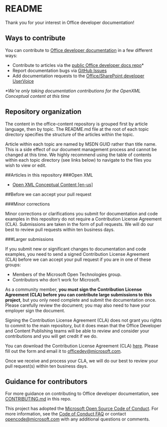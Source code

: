 # README

Thank you for your interest in Office developer documentation!

## Ways to contribute

You can contribute to [Office developer documentation](http://msdn.microsoft.com/en-us/library/office/dn467914(v=office.15).aspx) in a few different ways:

* Contribute to articles via the [public Office developer docs repo](https://github.com/OfficeDev/office-content)*
* Report documentation bugs via [GitHub Issues](https://github.com/OfficeDev/office-content/issues)
* Add documentation requests to the [Office/SharePoint developer UserVoice](http://officespdev.uservoice.com)

*\*We're only taking documentation contributions for the OpenXML Conceptual content at this time*

## Repository organization

The content in the office-content repository is grouped first by article language, then by topic. The README.md file at the root of each topic directory specifies the structure of the articles within the topic.

Article within each topic are named by MSDN GUID rather than title name. This is a side effect of our document management process and cannot be changed at this time. We highly recommend using the table of contents within each topic directory (see links below) to navigate to the files you wish to view or edit.

##Articles in this repository
###Open XML

- [Open XML Conceptual Content \[en-us\]](https://github.com/OfficeDev/office-content/tree/master/en-us/OpenXMLCon)

##Before we can accept your pull request

###Minor corrections

Minor corrections or clarifications you submit for documentation and code examples in this repository do not require a Contribution License Agreement (CLA). Submissions are taken in the form of pull requests. We will do our best to review pull requests within ten business days.


###Larger submissions

If you submit new or significant changes to documentation and code examples, you need to send a signed Contribution License Agreement (CLA) before we can accept your pull request if you are in one of these groups:

* Members of the Microsoft Open Technologies group.
* Contributors who don't work for Microsoft.

As a community member, **you must sign the Contribution License Agreement (CLA) before you can contribute large submissions to this project**, but you only need complete and submit the documentation once. Please carefully review the document; you may also need to have your employer sign the document.

Signing the Contribution License Agreement (CLA) does not grant you rights to commit to the main repository, but it does mean that the Office Developer and Content Publishing teams will be able to review and consider your contributions and you will get credit if we do.

You can download the Contribution License Agreement (CLA) [here](https://github.com/OfficeDev/office-content/raw/master/Contribution%20License%20Agreement.pdf). Please fill out the form and email it to [officedev@microsoft.com](mailto:officedev@microsoft.com).

Once we receive and process your CLA, we will do our best to review your pull request(s) within ten business days.

## Guidance for contributors
For more guidance on contributing to Office developer documentation, see [CONTRIBUTING.md](https://github.com/OfficeDev/office-content/blob/master/CONTRIBUTING.md) in this repo. 



This project has adopted the [Microsoft Open Source Code of Conduct](https://opensource.microsoft.com/codeofconduct/). For more information, see the [Code of Conduct FAQ](https://opensource.microsoft.com/codeofconduct/faq/) or contact [opencode@microsoft.com](mailto:opencode@microsoft.com) with any additional questions or comments.
